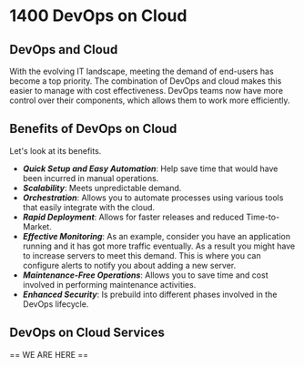 # 1400 DevOps on Cloud

## DevOps and Cloud

With the evolving IT landscape, meeting the demand of end-users has become a top priority. The combination of DevOps and cloud makes this easier to manage with cost effectiveness. DevOps teams now have more control over their components, which allows them to work more efficiently.   

## Benefits of DevOps on Cloud

Let's look at its benefits.

- ***Quick Setup and Easy Automation***: Help save time that would have been incurred in manual operations.
- ***Scalability***: Meets unpredictable demand. 
- ***Orchestration***: Allows you to automate processes using various tools that easily integrate with the cloud.
- ***Rapid Deployment***: Allows for faster releases and reduced Time-to-Market.
- ***Effective Monitoring***: As an example, consider you have an application running and it has got more traffic eventually. As a result you might have to increase servers to meet this demand. This is where you can configure alerts to notify you about adding a new server.
- ***Maintenance-Free Operations***: Allows you to save time and cost involved in performing maintenance activities.  
- ***Enhanced Security***: Is prebuild into different phases involved in the DevOps lifecycle. 

## DevOps on Cloud Services











== WE ARE HERE ==
